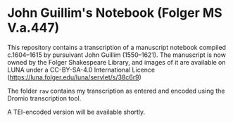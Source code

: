 # John Guillim's Notebook (Folger MS V.a.447)
This repository contains a transcription of a manuscript notebook compiled c.1604–1615 by pursuivant John Guillim (1550–1621). The manuscript is now owned by the Folger Shakespeare Library, and images of it are available on LUNA under a CC-BY-SA-4.0 International Licence (https://luna.folger.edu/luna/servlet/s/38c6r9)

The folder `raw` contains my transcription as entered and encoded using the Dromio transcription tool.

A TEI-encoded version will be available shortly.

